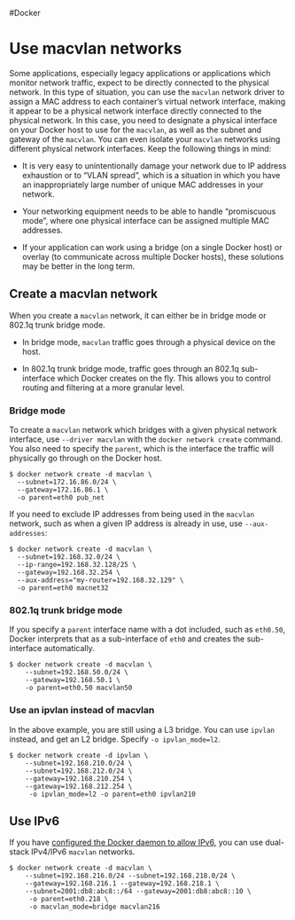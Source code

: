 #Docker 
# Use macvlan networks
Some applications, especially legacy applications or applications which monitor network traffic, expect to be directly connected to the physical network. In this type of situation, you can use the `macvlan` network driver to assign a MAC address to each container’s virtual network interface, making it appear to be a physical network interface directly connected to the physical network. In this case, you need to designate a physical interface on your Docker host to use for the `macvlan`, as well as the subnet and gateway of the `macvlan`. You can even isolate your `macvlan` networks using different physical network interfaces. Keep the following things in mind:

-   It is very easy to unintentionally damage your network due to IP address exhaustion or to “VLAN spread”, which is a situation in which you have an inappropriately large number of unique MAC addresses in your network.
    
-   Your networking equipment needs to be able to handle “promiscuous mode”, where one physical interface can be assigned multiple MAC addresses.
    
-   If your application can work using a bridge (on a single Docker host) or overlay (to communicate across multiple Docker hosts), these solutions may be better in the long term.
    

## Create a macvlan network[](https://docs.docker.com/network/macvlan/#create-a-macvlan-network)

When you create a `macvlan` network, it can either be in bridge mode or 802.1q trunk bridge mode.

-   In bridge mode, `macvlan` traffic goes through a physical device on the host.
    
-   In 802.1q trunk bridge mode, traffic goes through an 802.1q sub-interface which Docker creates on the fly. This allows you to control routing and filtering at a more granular level.
    

### Bridge mode[](https://docs.docker.com/network/macvlan/#bridge-mode)

To create a `macvlan` network which bridges with a given physical network interface, use `--driver macvlan` with the `docker network create` command. You also need to specify the `parent`, which is the interface the traffic will physically go through on the Docker host.

```
$ docker network create -d macvlan \
  --subnet=172.16.86.0/24 \
  --gateway=172.16.86.1 \
  -o parent=eth0 pub_net
```

If you need to exclude IP addresses from being used in the `macvlan` network, such as when a given IP address is already in use, use `--aux-addresses`:

```
$ docker network create -d macvlan \
  --subnet=192.168.32.0/24 \
  --ip-range=192.168.32.128/25 \
  --gateway=192.168.32.254 \
  --aux-address="my-router=192.168.32.129" \
  -o parent=eth0 macnet32
```

### 802.1q trunk bridge mode[](https://docs.docker.com/network/macvlan/#8021q-trunk-bridge-mode)

If you specify a `parent` interface name with a dot included, such as `eth0.50`, Docker interprets that as a sub-interface of `eth0` and creates the sub-interface automatically.

```
$ docker network create -d macvlan \
    --subnet=192.168.50.0/24 \
    --gateway=192.168.50.1 \
    -o parent=eth0.50 macvlan50
```

### Use an ipvlan instead of macvlan[](https://docs.docker.com/network/macvlan/#use-an-ipvlan-instead-of-macvlan)

In the above example, you are still using a L3 bridge. You can use `ipvlan` instead, and get an L2 bridge. Specify `-o ipvlan_mode=l2`.

```
$ docker network create -d ipvlan \
    --subnet=192.168.210.0/24 \
    --subnet=192.168.212.0/24 \
    --gateway=192.168.210.254 \
    --gateway=192.168.212.254 \
     -o ipvlan_mode=l2 -o parent=eth0 ipvlan210
```

## Use IPv6[](https://docs.docker.com/network/macvlan/#use-ipv6)

If you have [configured the Docker daemon to allow IPv6](https://docs.docker.com/config/daemon/ipv6/), you can use dual-stack IPv4/IPv6 `macvlan` networks.

```
$ docker network create -d macvlan \
    --subnet=192.168.216.0/24 --subnet=192.168.218.0/24 \
    --gateway=192.168.216.1 --gateway=192.168.218.1 \
    --subnet=2001:db8:abc8::/64 --gateway=2001:db8:abc8::10 \
     -o parent=eth0.218 \
     -o macvlan_mode=bridge macvlan216
```
